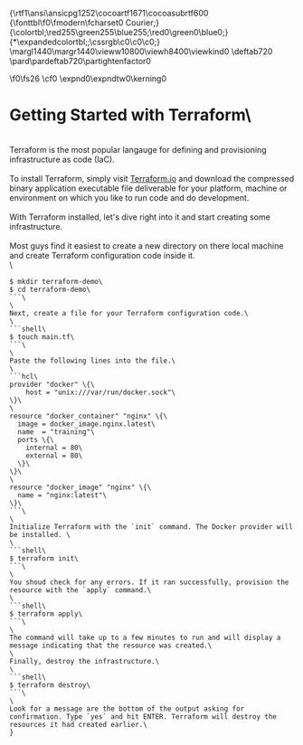 {\rtf1\ansi\ansicpg1252\cocoartf1671\cocoasubrtf600
{\fonttbl\f0\fmodern\fcharset0 Courier;}
{\colortbl;\red255\green255\blue255;\red0\green0\blue0;}
{\*\expandedcolortbl;;\cssrgb\c0\c0\c0;}
\margl1440\margr1440\vieww10800\viewh8400\viewkind0
\deftab720
\pard\pardeftab720\partightenfactor0

\f0\fs26 \cf0 \expnd0\expndtw0\kerning0
# Getting Started with Terraform\
\
Terraform is the most popular langauge for defining and provisioning infrastructure as code (IaC).\
\
To install Terraform, simply visit [Terraform.io](https://www.terraform.io/downloads.html) and download the compressed binary application executable file deliverable for your platform, machine or environment on which you like to run code and do development.\
\
With Terraform installed, let's dive right into it and start creating some infrastructure.\
\
Most guys find it easiest to create a new directory on there local machine and create Terraform configuration code inside it.\
\
```shell\
$ mkdir terraform-demo\
$ cd terraform-demo\
```\
\
Next, create a file for your Terraform configuration code.\
\
```shell\
$ touch main.tf\
```\
\
Paste the following lines into the file.\
\
```hcl\
provider "docker" \{\
    host = "unix:///var/run/docker.sock"\
\}\
\
resource "docker_container" "nginx" \{\
  image = docker_image.nginx.latest\
  name  = "training"\
  ports \{\
    internal = 80\
    external = 80\
  \}\
\}\
\
resource "docker_image" "nginx" \{\
  name = "nginx:latest"\
\}\
```\
\
Initialize Terraform with the `init` command. The Docker provider will be installed. \
\
```shell\
$ terraform init\
```\
\
You shoud check for any errors. If it ran successfully, provision the resource with the `apply` command.\
\
```shell\
$ terraform apply\
```\
\
The command will take up to a few minutes to run and will display a message indicating that the resource was created.\
\
Finally, destroy the infrastructure.\
\
```shell\
$ terraform destroy\
```\
\
Look for a message are the bottom of the output asking for confirmation. Type `yes` and hit ENTER. Terraform will destroy the resources it had created earlier.\
}